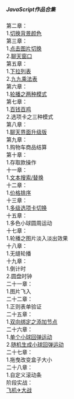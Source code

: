 ##### JavaScript作品合集
第二章：</br>
    1.[切换背景颜色](https://5iris5.github.io/JavaScript/02%20%E8%8E%B7%E5%8F%96%E5%85%83%E7%B4%A0%2B%E5%A3%B0%E6%98%8E%E5%8F%98%E9%87%8F/%E5%88%87%E6%8D%A2%E9%A2%9C%E8%89%B2%E8%83%8C%E6%99%AF%E4%BC%98%E5%8C%96.html)</br>
第三章：</br>
    1.[点击图片切换](https://5iris5.github.io/JavaScript/03%20%E5%B1%9E%E6%80%A7%E6%93%8D%E4%BD%9C%2B%E6%95%B0%E6%8D%AE%E7%B1%BB%E5%9E%8B/05%E4%BD%9C%E4%B8%9A%E4%B9%8B%E7%82%B9%E5%87%BB%E5%9B%BE%E7%89%87%E5%88%87%E6%8D%A2.html)</br>
    2.[聊天窗口](https://5iris5.github.io/JavaScript/03%20%E5%B1%9E%E6%80%A7%E6%93%8D%E4%BD%9C%2B%E6%95%B0%E6%8D%AE%E7%B1%BB%E5%9E%8B/05%E4%BD%9C%E4%B8%9A%E4%B9%8B%E8%81%8A%E5%A4%A9%E7%AA%97%E5%8F%A3.html)</br>
第五章：</br>
    1.[下拉列表](https://5iris5.github.io/JavaScript/05%20%E4%B8%89%E7%9B%AE%E8%BF%90%E7%AE%97%2Bfor%E5%BE%AA%E7%8E%AF/04%E4%B8%8B%E6%8B%89%E5%88%97%E8%A1%A8%E4%BC%98%E5%8C%96.html)</br>
    2.[九九乘法表](https://5iris5.github.io/JavaScript/05%20%E4%B8%89%E7%9B%AE%E8%BF%90%E7%AE%97%2Bfor%E5%BE%AA%E7%8E%AF/04%E4%B9%9D%E4%B9%9D%E4%B9%98%E6%B3%95%E8%A1%A8%E4%BC%98%E5%8C%96.html)</br>
第六章：</br>
    1.[轮播之两种模式](https://5iris5.github.io/JavaScript/06%20for%E5%BE%AA%E7%8E%AF%E8%A1%A5%E5%85%85%2Bdowhile/03%20%E7%AC%AC%E5%85%AD%E7%AB%A0%E4%BD%9C%E4%B8%9A%E4%B9%8B%E8%BD%AE%E6%92%AD%E7%9A%84%E4%B8%A4%E7%A7%8D%E6%A8%A1%E5%BC%8F.html)</br>
第七章：</br>
    1.[百钱百鸡](https://5iris5.github.io/JavaScript/07%20%E8%BF%90%E7%AE%97%E7%AC%A6%2B%E8%87%AA%E5%AE%9A%E4%B9%89(%E6%A0%87%E7%AD%BE)%E5%B1%9E%E6%80%A7/03%E7%AC%AC%E4%B8%83%E7%AB%A0%E4%BD%9C%E4%B8%9A%E4%B9%8B%E7%99%BE%E9%92%B1%E7%99%BE%E9%B8%A1.html)</br>
    2.选项卡之三种模式</br>
第八章：</br>
    1.[聊天界面升级版](https://5iris5.github.io/JavaScript/08%20%E5%87%BD%E6%95%B0%E5%AE%9A%E4%B9%89%2Bthis%2B%E5%8F%82%E6%95%B0/04%20%E7%AC%AC%E5%85%AB%E7%AB%A0%E4%BD%9C%E4%B8%9A%E4%B9%8B%E8%81%8A%E5%A4%A9%E7%95%8C%E9%9D%A2%E5%8D%87%E7%BA%A7%E7%89%88.html)</br>
第九章：</br>
    1.购物车商品结算</br>
第十章：</br>
    1.存取款操作</br>
十一章：</br>
    1.[文本搜索/替换](https://5iris5.github.io/JavaScript/11%20%E7%B1%BB%E5%9E%8B%E8%BD%AC%E6%8D%A2%2B%E5%AD%97%E7%AC%A6%E4%B8%B2%E6%95%B0%E7%BB%84%E6%96%B9%E6%B3%95/04%E5%8D%81%E4%B8%80%E7%AB%A0%E4%BD%9C%E4%B8%9A%E4%B9%8B%E6%90%9C%E7%B4%A2%E6%9B%BF%E6%8D%A2.html)</br>
十二章：</br>
    1.[价格排序](https://5iris5.github.io/JavaScript/12%20%E6%95%B0%E7%BB%84%E6%96%B9%E6%B3%95%E8%A1%A5%E5%85%85/02%E5%8D%81%E4%BA%8C%E7%AB%A0%E4%BD%9C%E4%B8%9A%E4%B9%8B%E4%BB%B7%E6%A0%BC%E6%8E%92%E5%BA%8F.html)</br>
十三章：</br>
    1.[多级选项卡切换](https://5iris5.github.io/JavaScript/13%20ES6%E5%AD%97%E7%AC%A6%E4%B8%B2%E6%95%B0%E7%BB%84%E6%96%B9%E6%B3%95/03%E5%8D%81%E4%B8%89%E7%AB%A0%E8%8A%82%E4%BD%9C%E4%B8%9A%E4%B9%8B%E5%A4%9A%E5%B1%82%E9%80%89%E9%A1%B9%E5%8D%A1.html)</br>
十五章：</br>
    1.多色小球圆周运动</br>
十七章：</br>
    1.轮播之图片淡入淡出效果</br>
十八章：</br>
    1.无缝轮播</br>
十九章：</br>
    1.倒计时</br>
    2.圆盘时钟</br>
二十一章：</br>
    1.图片飞入</br>
二十二章：</br>
    1.正则表单验证</br>
二十五章：</br>
    1.[双向绑定之添加节点](https://5iris5.github.io/JavaScript/25%20%E9%9D%99%E6%80%81%E5%B1%9E%E6%80%A7%2B%E5%8C%85%E8%A3%85%E5%AF%B9%E8%B1%A1%2BDOM/04%E7%AC%AC%E4%BA%8C%E5%8D%81%E4%BA%94%E7%AB%A0%E4%BD%9C%E4%B8%9A%E4%B9%8B%E6%B7%BB%E5%8A%A0%E8%8A%82%E7%82%B9.html)</br>
二十六章：</br>
    1.[单个小球回弹运动](https://5iris5.github.io/JavaScript/26%20DOM%E8%A1%A5%E5%85%85/04%E5%B0%8F%E7%90%83%E8%BF%90%E5%8A%A8.html)</br>
    2.[随机生成小球回弹运动](https://5iris5.github.io/JavaScript/26%20DOM%E8%A1%A5%E5%85%85/05%E7%AC%AC%E4%BA%8C%E5%8D%81%E5%85%AD%E7%AB%A0%E4%BD%9C%E4%B8%9A%E4%B9%8B%E9%9A%8F%E6%9C%BA%E7%94%9F%E6%88%90%E5%B0%8F%E7%90%83%E8%A7%A6%E5%BA%95%E5%8F%8D%E5%BC%B9.html)</br>
二十七章：</br>
    1.拖曳改变盒子大小</br>
二十八章：</br>
    1.自定义滚动条</br>
阶段实战：</br>
    [飞机✈大战]()